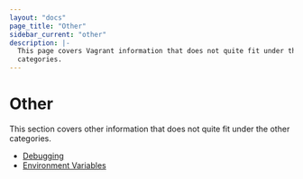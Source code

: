 ```yaml
---
layout: "docs"
page_title: "Other"
sidebar_current: "other"
description: |-
  This page covers Vagrant information that does not quite fit under the other
  categories.
---
```


# Other

This section covers other information that does not quite fit under the
other categories.

- [Debugging](/docs/other/debugging.html)
- [Environment Variables](/docs/other/environmental-variables.html)
